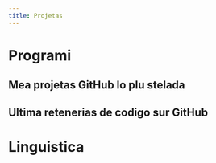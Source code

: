 ```yaml
---
title: Projetas
---
```

# Programi
## Mea projetas GitHub lo plu stelada
<ClientOnly>
  <ListRepositories sortBy='stars' user='phundrak' :limit='5' />
</ClientOnly>

## Ultima retenerias de codigo sur GitHub
<ClientOnly>
  <ListRepositories sortBy='pushed_at' user='phundrak' :limit='5' />
</ClientOnly>

# Linguistica
